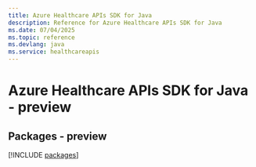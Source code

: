 ```yaml
---
title: Azure Healthcare APIs SDK for Java
description: Reference for Azure Healthcare APIs SDK for Java
ms.date: 07/04/2025
ms.topic: reference
ms.devlang: java
ms.service: healthcareapis
---
```

# Azure Healthcare APIs SDK for Java - preview
## Packages - preview
[!INCLUDE [packages](healthcare-apis-index.md)]